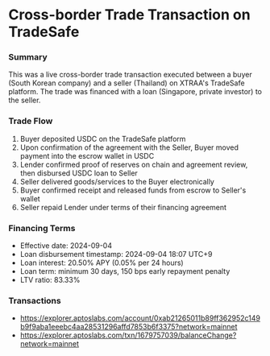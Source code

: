 # Cross-border Trade Transaction on TradeSafe

### Summary

This was a live cross-border trade transaction executed between a buyer (South Korean company) and a seller (Thailand) on XTRAA's TradeSafe platform. The trade was financed with a loan (Singapore, private investor) to the seller. 


### Trade Flow

1. Buyer deposited USDC on the TradeSafe platform
1. Upon confirmation of the agreement with the Seller, Buyer moved payment into the escrow wallet in USDC
1. Lender confirmed proof of reserves on chain and agreement review, then disbursed USDC loan to Seller
1. Seller delivered goods/services to the Buyer electronically
1. Buyer confirmed receipt and released funds from escrow to Seller's wallet
1. Seller repaid Lender under terms of their financing agreement 

### Financing Terms

- Effective date: 2024-09-04
- Loan disbursement timestamp: 2024-09-04 18:07 UTC+9
- Loan interest: 20.50% APY (0.05% per 24 hours)
- Loan term: minimum 30 days, 150 bps early repayment penalty
- LTV ratio: 83.33%


### Transactions

- https://explorer.aptoslabs.com/account/0xab21265011b89ff362952c149b9f9aba1eeebc4aa28531296affd7853b6f3375?network=mainnet
- https://explorer.aptoslabs.com/txn/1679757039/balanceChange?network=mainnet

